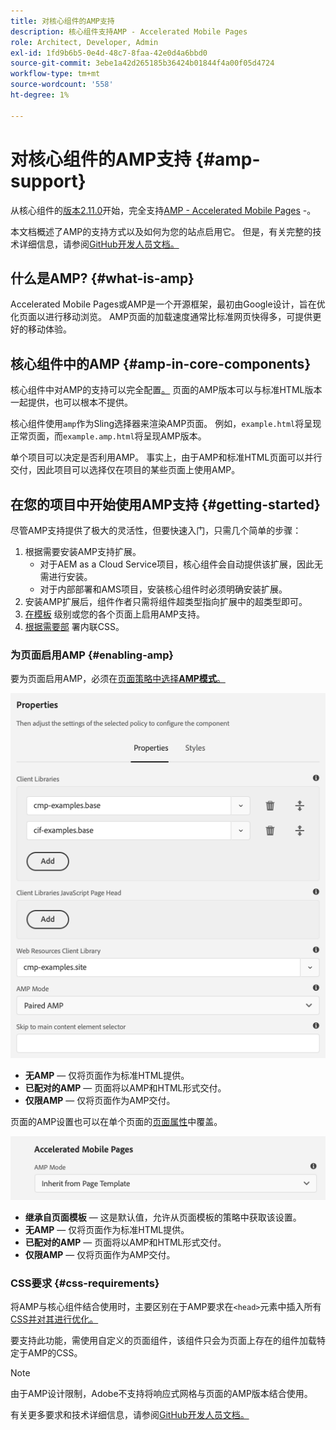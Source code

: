 ```yaml
---
title: 对核心组件的AMP支持
description: 核心组件支持AMP - Accelerated Mobile Pages
role: Architect, Developer, Admin
exl-id: 1fd9b6b5-0e4d-48c7-8faa-42e0d4a6bbd0
source-git-commit: 3ebe1a42d265185b36424b01844f4a00f05d4724
workflow-type: tm+mt
source-wordcount: '558'
ht-degree: 1%

---
```


# 对核心组件的AMP支持 {#amp-support}

从核心组件的[版本2.11.0](/help/versions.md)开始，完全支持[AMP - Accelerated Mobile Pages](https://developers.google.com/amp) -。

本文档概述了AMP的支持方式以及如何为您的站点启用它。 但是，有关完整的技术详细信息，请参阅[GitHub开发人员文档。](https://github.com/adobe/aem-core-wcm-components/tree/master/extensions/amp)

## 什么是AMP? {#what-is-amp}

Accelerated Mobile Pages或AMP是一个开源框架，最初由Google设计，旨在优化页面以进行移动浏览。 AMP页面的加载速度通常比标准网页快得多，可提供更好的移动体验。

## 核心组件中的AMP {#amp-in-core-components}

核心组件中对AMP的支持可以完全配置[。](#enabling-amp) 页面的AMP版本可以与标准HTML版本一起提供，也可以根本不提供。

核心组件使用`amp`作为Sling选择器来渲染AMP页面。 例如，`example.html`将呈现正常页面，而`example.amp.html`将呈现AMP版本。

单个项目可以决定是否利用AMP。 事实上，由于AMP和标准HTML页面可以并行交付，因此项目可以选择仅在项目的某些页面上使用AMP。

## 在您的项目中开始使用AMP支持 {#getting-started}

尽管AMP支持提供了极大的灵活性，但要快速入门，只需几个简单的步骤：

1. 根据需要安装AMP支持扩展。
   * 对于AEM as a Cloud Service项目，核心组件会自动提供该扩展，因此无需进行安装。
   * 对于内部部署和AMS项目，安装核心组件时必须明确安装扩展。
1. 安装AMP扩展后，组件作者只需将组件超类型指向扩展中的超类型即可。
1. [在模板](#enabling-amp) 级别或您的各个页面上启用AMP支持。
1. [根据需要部](#css-requirements) 署内联CSS。

### 为页面启用AMP {#enabling-amp}

要为页面启用AMP，必须在[页面策略中选择&#x200B;**AMP模式**。](https://docs.adobe.com/content/help/en/experience-manager-cloud-service/sites/authoring/features/templates.html#editing-a-template-page-policy-template-author-developer)

![AMP页面策略选项](/help/assets/amp-policy.png)

* **无AMP**  — 仅将页面作为标准HTML提供。
* **已配对的AMP**  — 页面将以AMP和HTML形式交付。
* **仅限AMP**  — 仅将页面作为AMP交付。

页面的AMP设置也可以在单个页面的[页面属性](https://docs.adobe.com/content/help/zh-Hans/experience-manager-cloud-service/sites/authoring/fundamentals/page-properties.html)中覆盖。

![AMP页面属性](/help/assets/amp-page-properties.png)

* **继承自页面模板**  — 这是默认值，允许从页面模板的策略中获取该设置。
* **无AMP**  — 仅将页面作为标准HTML提供。
* **已配对的AMP**  — 页面将以AMP和HTML形式交付。
* **仅限AMP**  — 仅将页面作为AMP交付。

### CSS要求 {#css-requirements}

将AMP与核心组件结合使用时，主要区别在于AMP要求在`<head>`元素中插入所有[CSS并对其进行优化。](including-clientlibs.md#inlining)

要支持此功能，需使用自定义的页面组件，该组件只会为页面上存在的组件加载特定于AMP的CSS。

>[!NOTE]
>
>由于AMP设计限制，Adobe不支持将响应式网格与页面的AMP版本结合使用。

有关更多要求和技术详细信息，请参阅[GitHub开发人员文档。](https://github.com/adobe/aem-core-wcm-components/tree/master/extensions/amp)
